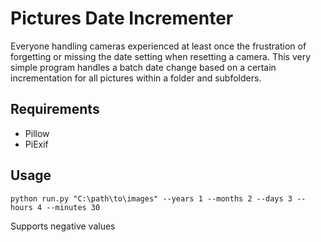 # Pictures Date Incrementer

Everyone handling cameras experienced at least once the frustration of forgetting or missing the date setting when resetting a camera. This very simple program handles a batch date change based on a certain incrementation for all pictures within a folder and subfolders. 

## Requirements
- Pillow
- PiExif

## Usage

`python run.py "C:\path\to\images" --years 1 --months 2 --days 3 --hours 4 --minutes 30`

Supports negative values